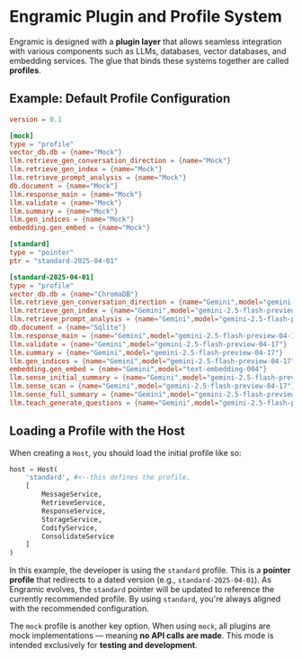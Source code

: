 # Engramic Plugin and Profile System

Engramic is designed with a **plugin layer** that allows seamless integration with various components such as LLMs, databases, vector databases, and embedding services. The glue that binds these systems together are called **profiles**.

## Example: Default Profile Configuration

```toml
version = 0.1

[mock]
type = "profile"
vector_db.db = {name="Mock"}
llm.retrieve_gen_conversation_direction = {name="Mock"}
llm.retrieve_gen_index = {name="Mock"}
llm.retrieve_prompt_analysis = {name="Mock"}
db.document = {name="Mock"}
llm.response_main = {name="Mock"}
llm.validate = {name="Mock"}
llm.summary = {name="Mock"}
llm.gen_indices = {name="Mock"}
embedding.gen_embed = {name="Mock"}

[standard]
type = "pointer"
ptr = "standard-2025-04-01"

[standard-2025-04-01]
type = "profile"
vector_db.db = {name="ChromaDB"}
llm.retrieve_gen_conversation_direction = {name="Gemini",model="gemini-2.5-flash-preview-04-17"}
llm.retrieve_gen_index = {name="Gemini",model="gemini-2.5-flash-preview-04-17"}
llm.retrieve_prompt_analysis = {name="Gemini",model="gemini-2.5-flash-preview-04-17"}
db.document = {name="Sqlite"}
llm.response_main = {name="Gemini",model="gemini-2.5-flash-preview-04-17"}
llm.validate = {name="Gemini",model="gemini-2.5-flash-preview-04-17"}
llm.summary = {name="Gemini",model="gemini-2.5-flash-preview-04-17"}
llm.gen_indices = {name="Gemini",model="gemini-2.5-flash-preview-04-17"}
embedding.gen_embed = {name="Gemini",model="text-embedding-004"}
llm.sense_initial_summary = {name="Gemini",model="gemini-2.5-flash-preview-04-17"}
llm.sense_scan = {name="Gemini",model="gemini-2.5-flash-preview-04-17"}
llm.sense_full_summary = {name="Gemini",model="gemini-2.5-flash-preview-04-17"}
llm.teach_generate_questions = {name="Gemini",model="gemini-2.5-flash-preview-04-17"}
```

## Loading a Profile with the Host

When creating a `Host`, you should load the initial profile like so:

```python
host = Host(
    'standard', #<--this defines the profile.
    [
        MessageService,
        RetrieveService,
        ResponseService,
        StorageService,
        CodifyService,
        ConsolidateService
    ]
)
```

In this example, the developer is using the `standard` profile. This is a **pointer profile** that redirects to a dated version (e.g., `standard-2025-04-01`). As Engramic evolves, the `standard` pointer will be updated to reference the currently recommended profile. By using `standard`, you're always aligned with the recommended configuration.

The `mock` profile is another key option. When using `mock`, all plugins are mock implementations — meaning **no API calls are made**. This mode is intended exclusively for **testing and development**.

